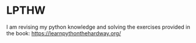 # LPTHW
I am revising my python knowledge and solving the exercises provided in the book: https://learnpythonthehardway.org/
